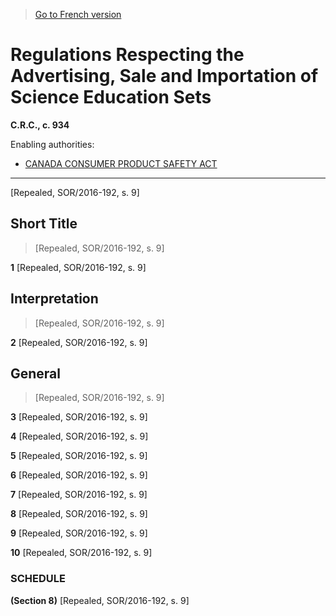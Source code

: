 > [Go to French version](/fr/Règlements/Codification%20des%20règlements%20du%20Canada/901-1000/C.R.C.,%20ch.%20934.md)

# Regulations Respecting the Advertising, Sale and Importation of Science Education Sets

**C.R.C., c. 934**

Enabling authorities: 
- [CANADA CONSUMER PRODUCT SAFETY ACT](/en/Acts/Statutes%20of%20Canada/2010/c.%2021.md)

----------


[Repealed, SOR/2016-192, s. 9]



## Short Title
> [Repealed, SOR/2016-192, s. 9]



**1** [Repealed, SOR/2016-192, s. 9]




## Interpretation
> [Repealed, SOR/2016-192, s. 9]



**2** [Repealed, SOR/2016-192, s. 9]




## General
> [Repealed, SOR/2016-192, s. 9]



**3** [Repealed, SOR/2016-192, s. 9]



**4** [Repealed, SOR/2016-192, s. 9]



**5** [Repealed, SOR/2016-192, s. 9]



**6** [Repealed, SOR/2016-192, s. 9]



**7** [Repealed, SOR/2016-192, s. 9]



**8** [Repealed, SOR/2016-192, s. 9]



**9** [Repealed, SOR/2016-192, s. 9]



**10** [Repealed, SOR/2016-192, s. 9]




### **SCHEDULE** 
**(Section 8)**
[Repealed, SOR/2016-192, s. 9]



